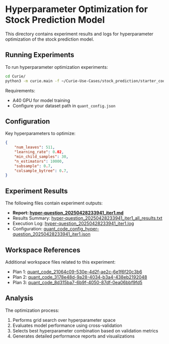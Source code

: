 # Hyperparameter Optimization for Stock Prediction Model

This directory contains experiment results and logs for hyperparameter optimization of the stock prediction model.

## Running Experiments

To run hyperparameter optimization experiments:

```bash
cd Curie/
python3 -m curie.main -f ~/Curie-Use-Cases/stock_prediction/starter_code/questions/hyper-question.txt --task_config curie/configs/quant_config.json --report
```

Requirements:
- A40 GPU for model training
- Configure your dataset path in `quant_config.json`

## Configuration

Key hyperparameters to optimize:
```json
{
    "num_leaves": 511,
    "learning_rate": 0.02, 
    "min_child_samples": 30,
    "n_estimators": 10000,
    "subsample": 0.7,
    "colsample_bytree": 0.7, 
}
```

## Experiment Results

The following files contain experiment outputs:

- **Report: [hyper-question_20250428233941_iter1.md](./hyper-question_20250428233941_iter1.md)**
- Results Summary: [hyper-question_20250428233941_iter1_all_results.txt](./hyper-question_20250428233941_iter1_all_results.txt)
- Execution Log: [hyper-question_20250428233941_iter1.log](./hyper-question_20250428233941_iter1.log)
- Configuration: [quant_code_config_hyper-question_20250428233941_iter1.json](./quant_code_config_hyper-question_20250428233941_iter1.json)

## Workspace References

Additional workspace files related to this experiment:
- Plan 1: [quant_code_21064c09-530e-4d2f-ae2c-6e1f6f20c3b6](./quant_code_21064c09-530e-4d2f-ae2c-6e1f6f20c3b6)
- Plan 2: [quant_code_3178e48d-9a28-4034-b3a4-438eb2192048](./quant_code_3178e48d-9a28-4034-b3a4-438eb2192048)
- Plan 3: [quant_code_8d315ba7-6b9f-4050-87df-0ea06bbf9fd5](./quant_code_8d315ba7-6b9f-4050-87df-0ea06bbf9fd5)

## Analysis

The optimization process:
1. Performs grid search over hyperparameter space
2. Evaluates model performance using cross-validation
3. Selects best hyperparameter combination based on validation metrics
4. Generates detailed performance reports and visualizations